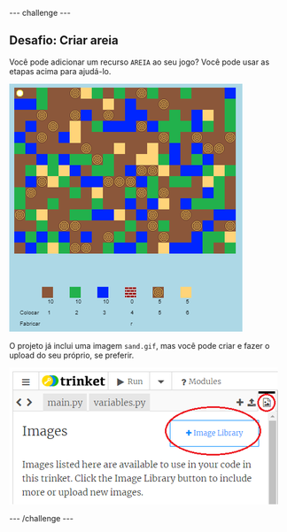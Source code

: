 --- challenge ---

## Desafio: Criar areia

Você pode adicionar um recurso `AREIA` ao seu jogo? Você pode usar as etapas acima para ajudá-lo.

![screenshot](images/craft-sand.png)

O projeto já inclui uma imagem `sand.gif`, mas você pode criar e fazer o upload do seu próprio, se preferir.

![screenshot](images/craft-upload.png)

--- /challenge ---